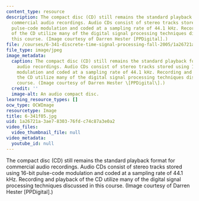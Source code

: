 ```yaml
---
content_type: resource
description: The compact disc (CD) still remains the standard playback format for
  commercial audio recordings. Audio CDs consist of stereo tracks stored using 16-bit
  pulse-code modulation and coded at a sampling rate of 44.1 kHz. Recording and playback
  of the CD utilize many of the digital signal processing techniques discussed in
  this course. (Image courtesy of Darren Hester [PPDigital].)
file: /courses/6-341-discrete-time-signal-processing-fall-2005/1a26721a3ae7830376fdc74c87a3e0a2_6-341f05.jpg
file_type: image/jpeg
image_metadata:
  caption: The compact disc (CD) still remains the standard playback format for commercial
    audio recordings. Audio CDs consist of stereo tracks stored using 16-bit pulse-code
    modulation and coded at a sampling rate of 44.1 kHz. Recording and playback of
    the CD utilize many of the digital signal processing techniques discussed in this
    course. (Image courtesy of Darren Hester \[PPDigital\].)
  credit: ''
  image-alt: An audio compact disc.
learning_resource_types: []
ocw_type: OCWImage
resourcetype: Image
title: 6-341f05.jpg
uid: 1a26721a-3ae7-8303-76fd-c74c87a3e0a2
video_files:
  video_thumbnail_file: null
video_metadata:
  youtube_id: null
---
```

The compact disc (CD) still remains the standard playback format for commercial audio recordings. Audio CDs consist of stereo tracks stored using 16-bit pulse-code modulation and coded at a sampling rate of 44.1 kHz. Recording and playback of the CD utilize many of the digital signal processing techniques discussed in this course. (Image courtesy of Darren Hester [PPDigital].)


